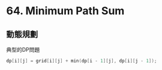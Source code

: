 # 64. Minimum Path Sum

## 動態規劃
典型的DP問題

```cpp
dp[i][j] = grid[i][j] + min(dp[i - 1][j], dp[i][j - 1]);
```
